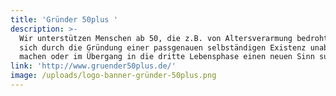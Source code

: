 ```yaml
---
title: 'Gründer 50plus '
description: >-
  Wir unterstützen Menschen ab 50, die z.B. von Altersverarmung bedroht sind,
  sich durch die Gründung einer passgenauen selbständigen Existenz unabhängig zu
  machen oder im Übergang in die dritte Lebensphase einen neuen Sinn suchen.
link: 'http://www.gruender50plus.de/'
image: /uploads/logo-banner-gründer-50plus.png
---
```


